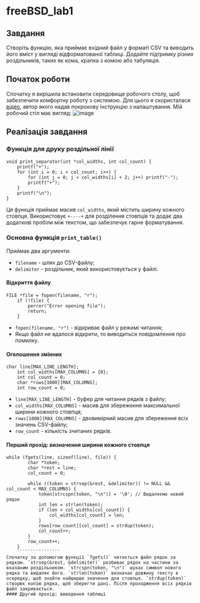 # freeBSD_lab1
## Завдання
Створіть функцію, яка приймає вхідний файл у форматі CSV та виводить його вміст у вигляді відформатованої таблиці. Додайте підтримку різних роздільників, таких як кома, крапка з комою або табуляція.
## Початок роботи
Спочатку я вирішила встановити середовище робочого столу, щоб забезпечити комфортну роботу з системою. Для цього я скористалася [відео](https://www.youtube.com/watch?v=mWUL7hhg-vs&ab_channel=FreeBSDFoundation), автор якого надав покрокову інструкцію з налаштування.
Мій робочий стіл має вигляд:
![image](https://github.com/user-attachments/assets/d3e55c91-ec13-429b-94f1-848aee110e3a)
## Реалізація завдання
### Функція для друку роздільної лінії
````````
void print_separator(int *col_widths, int col_count) {
    printf("+");
    for (int i = 0; i < col_count; i++) {
        for (int j = 0; j < col_widths[i] + 2; j++) printf("-");
        printf("+");
    }
    printf("\n");
}
````````
Ця функція приймає масив `col_widths`, який містить ширину кожного стовпця. Використовує `+----+` для розділення стовпців та додає два додаткові пробіли між текстом, що забезпечує гарне форматування.
### Основна функція `print_table()`
Приймає два аргументи:
- `filename` - шлях до CSV-файлу;
- `delimiter` - роздільник, який використовується у файлі.
#### Відкриття файлу
`````
FILE *file = fopen(filename, "r");
    if (!file) {
        perror("Error opening file");
        return;
    }
`````
* `fopen(filename, "r")` - відкриває файл у режимі читання;
* Якщо файл не вдалося відкрити, то виводиться повідомлення про помилку.
#### Оголошення змінних
`````
char line[MAX_LINE_LENGTH];
    int col_widths[MAX_COLUMNS] = {0};
    int col_count = 0;
    char *rows[1000][MAX_COLUMNS];
    int row_count = 0;
`````
+ `line[MAX_LINE_LENGTH]` - буфер для читання рядків з файлу;
+ `col_widths[MAX_COLUMNS]` - масив для збереження максимальної ширини кожного стовпця;
+ `rows[1000][MAX_COLUMNS]` - двовимірний масив для збереження всіх значень CSV-файлу;
+ `row_count` - кількість зчитаних рядків.
#### Перший прохід: визначення ширини кожного стовпця
````````````````
while (fgets(line, sizeof(line), file)) {
        char *token;
        char *rest = line;
        col_count = 0;

        while ((token = strsep(&rest, &delimiter)) != NULL && col_count < MAX_COLUMNS) {
            token[strcspn(token, "\n")] = '\0'; // Видаляємо новий рядок
            int len = strlen(token);
            if (len > col_widths[col_count]) {
                col_widths[col_count] = len;
            }
            rows[row_count][col_count] = strdup(token);
            col_count++;
        }
        row_count++;
    }
    ````````````````
Спочатку за допомогою функції `fgets()` читається файл рядок за рядком. `strsep(&rest, &delimiter)` розбиває рядок на частини за вказаним роздільником. `strcspn(token, "\n")` шукає символ нового рядка та видаляє його. `strlen(token)` визначає довжину тексту в осередку, щоб знайти найширше значення для стовпця. `strdup(token)` створює копію рядка, щоб зберегти дані. Після проходження всіх рядків файл закривається.
#### Другий прохід: виведення таблиці
